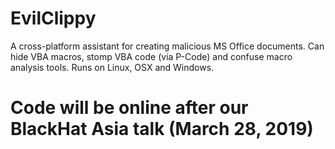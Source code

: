# EvilClippy
A cross-platform assistant for creating malicious MS Office documents. Can hide VBA macros, stomp VBA code (via P-Code) and confuse macro analysis tools. Runs on Linux, OSX and Windows.

# Code will be online after our BlackHat Asia talk (March 28, 2019)
